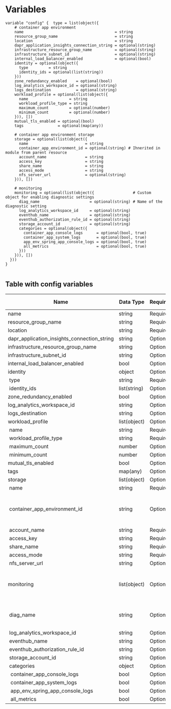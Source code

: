 # Variables

```
variable "config" {  type = list(object({
    # container app environment
    name                                        = string
    resource_group_name                         = string
    location                                    = string
    dapr_application_insights_connection_string = optional(string)
    infrastructure_resource_group_name          = optional(string)
    infrastructure_subnet_id                    = optional(string)
    internal_load_balancer_enabled              = optional(bool)
    identity = optional(object({
      type         = string
      identity_ids = optional(list(string))
    }))
    zone_redundancy_enabled    = optional(bool)
    log_analytics_workspace_id = optional(string)
    logs_destination           = optional(string)
    workload_profile = optional(list(object({
      name                  = string
      workload_profile_type = string
      maximum_count         = optional(number)
      minimum_count         = optional(number)
    })), [])
    mutual_tls_enabled = optional(bool)
    tags               = optional(map(any))

    # container app environment storage
    storage = optional(list(object({
      name                         = string
      container_app_environment_id = optional(string) # Ihnerited in module from parent resource
      account_name                 = string
      access_key                   = string
      share_name                   = string
      access_mode                  = string
      nfs_server_url               = optional(string)
    })), [])

    # monitoring
    monitoring = optional(list(object({                 # Custom object for enabling diagnostic settings
      diag_name                      = optional(string) # Name of the diagnostic setting
      log_analytics_workspace_id     = optional(string)
      eventhub_name                  = optional(string)
      eventhub_authorization_rule_id = optional(string)
      storage_account_id             = optional(string)
      categories = optional(object({
        container_app_console_logs      = optional(bool, true)
        container_app_system_logs       = optional(bool, true)
        app_env_spring_app_console_logs = optional(bool, true)
        all_metrics                     = optional(bool, true)
      }))
    })), [])
  }))
}


```


## Table with config variables

| Name | Data Type | Requirement | Default Value | Comment |
| ------- | --------- | ----------- | ------------- | ------- |
|name | string | Required |  |  |
|resource_group_name | string | Required |  |  |
|location | string | Required |  |  |
|dapr_application_insights_connection_string | string | Optional |  |  |
|infrastructure_resource_group_name | string | Optional |  |  |
|infrastructure_subnet_id | string | Optional |  |  |
|internal_load_balancer_enabled | bool | Optional |  |  |
|identity | object | Optional |  |  |
|&nbsp;type | string | Required |  |  |
|&nbsp;identity_ids | list(string) | Optional |  |  |
|zone_redundancy_enabled | bool | Optional |  |  |
|log_analytics_workspace_id | string | Optional |  |  |
|logs_destination | string | Optional |  |  |
|workload_profile | list(object) | Optional | [] |  |
|&nbsp;name | string | Required |  |  |
|&nbsp;workload_profile_type | string | Required |  |  |
|&nbsp;maximum_count | number | Optional |  |  |
|&nbsp;minimum_count | number | Optional |  |  |
|mutual_tls_enabled | bool | Optional |  |  |
|tags | map(any) | Optional |  |  |
|storage | list(object) | Optional | [] |  |
|&nbsp;name | string | Required |  |  |
|&nbsp;container_app_environment_id | string | Optional |  |  Ihnerited in module from parent resource |
|&nbsp;account_name | string | Required |  |  |
|&nbsp;access_key | string | Required |  |  |
|&nbsp;share_name | string | Required |  |  |
|&nbsp;access_mode | string | Required |  |  |
|&nbsp;nfs_server_url | string | Optional |  |  |
|monitoring | list(object) | Optional | [] |  Custom object for enabling diagnostic settings |
|&nbsp;diag_name | string | Optional |  |  Name of the diagnostic setting |
|&nbsp;log_analytics_workspace_id | string | Optional |  |  |
|&nbsp;eventhub_name | string | Optional |  |  |
|&nbsp;eventhub_authorization_rule_id | string | Optional |  |  |
|&nbsp;storage_account_id | string | Optional |  |  |
|&nbsp;categories | object | Optional |  |  |
|&nbsp;&nbsp;container_app_console_logs | bool | Optional |  true |  |
|&nbsp;&nbsp;container_app_system_logs | bool | Optional |  true |  |
|&nbsp;&nbsp;app_env_spring_app_console_logs | bool | Optional |  true |  |
|&nbsp;&nbsp;all_metrics | bool | Optional |  true |  |


